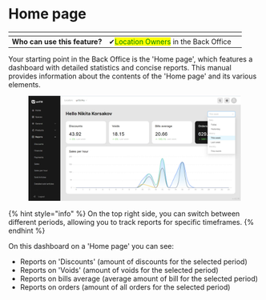 # Home page

<table data-card-size="large" data-view="cards" data-full-width="false"><thead><tr><th></th><th></th><th></th></tr></thead><tbody><tr><td><strong>Who can use this feature?</strong></td><td><span data-gb-custom-inline data-tag="emoji" data-code="2714">✔</span><mark style="color:green;">Location Owners</mark> in the Back Office</td><td></td></tr></tbody></table>

Your starting point in the Back Office is the 'Home page', which features a dashboard with detailed statistics and concise reports. This manual provides information about the contents of the 'Home page' and its various elements.

<figure><img src="images/homepage1.jpg" alt=""><figcaption></figcaption></figure>

{% hint style="info" %}
On the top right side, you can switch between different periods, allowing you to track reports for specific timeframes.
{% endhint %}

On this dashboard on a 'Home page' you can see:

* Reports on 'Discounts' (amount of discounts for the selected period)
* Reports on 'Voids' (amount of voids for the selected period)
* Reports on bills average (average amount of bill for the selected period)
* Reports on orders (amount of all orders for the selected period)

